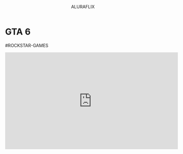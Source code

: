 <body>
    

<header>ALURAFLIX</header>


<h1>GTA 6</h1>
<p>#ROCKSTAR-GAMES</p>


<iframe width="560" height="315" src="https://www.youtube.com/embed/CI2Nz_3gSNI?si=tijVD389WlQnpAyG" title="YouTube video player" frameborder="0" allow="accelerometer; autoplay; clipboard-write; encrypted-media; gyroscope; picture-in-picture; web-share" referrerpolicy="strict-origin-when-cross-origin" allowfullscreen></iframe>


</body>
